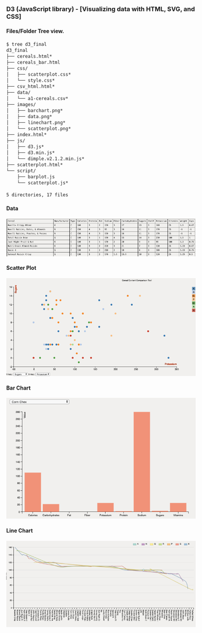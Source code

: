 ### D3 (JavaScript library) - [Visualizing data with HTML, SVG, and CSS]

#### Files/Folder Tree view.
```
$ tree d3_final
d3_final
├── cereals.html*
├── cereals_bar.html
├── css/
│   ├── scatterplot.css*
│   └── style.css*
├── csv_html.html*
├── data/
│   └── a1-cereals.csv*
├── images/
│   ├── barchart.png*
│   ├── data.png*
│   ├── linechart.png*
│   └── scatterplot.png*
├── index.html*
├── js/
│   ├── d3.js*
│   ├── d3.min.js*
│   └── dimple.v2.1.2.min.js*
├── scatterplot.html*
└── script/
    ├── barplot.js
    └── scatterplot.js*

5 directories, 17 files
```

#### Data
![Data](images/data.png)

#### Scatter Plot
![Scatter Plot](images/scatterplot.png)


#### Bar Chart
![Bar Chart](images/barchart.png)

#### Line Chart
![Line Chart](images/linechart.png)

